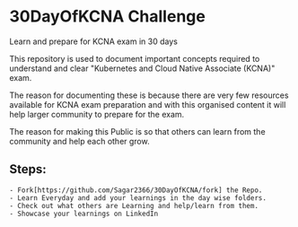 # 30DayOfKCNA Challenge
Learn and prepare for KCNA exam in 30 days

This repository is used to document important concepts required to understand and clear "Kubernetes and Cloud Native Associate (KCNA)" exam.

The reason for documenting these is because there are very few resources available for KCNA exam preparation and with this organised content it will help larger community to prepare for the exam.

The reason for making this Public is so that others can learn from the community and help each other grow.

## Steps:
```
- Fork[https://github.com/Sagar2366/30DayOfKCNA/fork] the Repo.
- Learn Everyday and add your learnings in the day wise folders.
- Check out what others are Learning and help/learn from them.
- Showcase your learnings on LinkedIn
```
